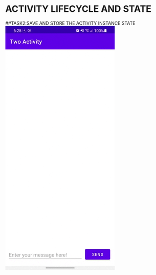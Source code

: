ACTIVITY LIFECYCLE AND STATE
==========================
##TASK2:SAVE AND STORE THE ACTIVITY INSTANCE STATE
![](./screenshot/gif2.gif) 

